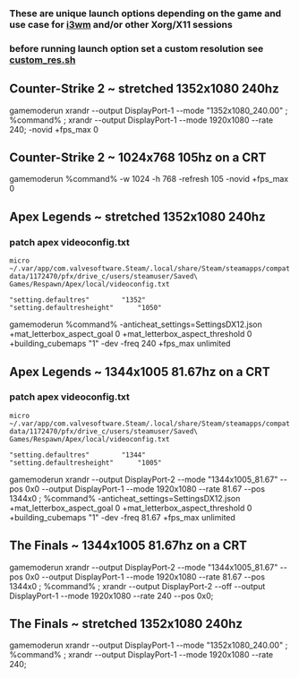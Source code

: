 ### These are unique launch options depending on the game and use case for [i3wm](https://github.com/i3/i3) and/or other Xorg/X11 sessions

### before running launch option set a custom resolution see [custom_res.sh](https://github.com/dillacorn/dotfiles/blob/main/config/i3/custom_res.sh)

## Counter-Strike 2 ~ stretched 1352x1080 240hz
gamemoderun xrandr --output DisplayPort-1 --mode "1352x1080_240.00" ; %command% ; xrandr --output DisplayPort-1 --mode 1920x1080 --rate 240; -novid +fps_max 0 

## Counter-Strike 2 ~ 1024x768 105hz on a CRT
gamemoderun %command% -w 1024 -h 768 -refresh 105 -novid +fps_max 0

## Apex Legends ~ stretched 1352x1080 240hz
### patch apex videoconfig.txt

`micro ~/.var/app/com.valvesoftware.Steam/.local/share/Steam/steamapps/compatdata/1172470/pfx/drive_c/users/steamuser/Saved\ Games/Respawn/Apex/local/videoconfig.txt`

	"setting.defaultres"		"1352"
	"setting.defaultresheight"		"1050"

gamemoderun %command% -anticheat_settings=SettingsDX12.json +mat_letterbox_aspect_goal 0 +mat_letterbox_aspect_threshold 0 +building_cubemaps "1" -dev -freq 240 +fps_max unlimited

## Apex Legends ~ 1344x1005 81.67hz on a CRT
### patch apex videoconfig.txt

`micro ~/.var/app/com.valvesoftware.Steam/.local/share/Steam/steamapps/compatdata/1172470/pfx/drive_c/users/steamuser/Saved\ Games/Respawn/Apex/local/videoconfig.txt`

	"setting.defaultres"		"1344"
	"setting.defaultresheight"		"1005"

gamemoderun xrandr --output DisplayPort-2 --mode "1344x1005_81.67" --pos 0x0 --output DisplayPort-1 --mode 1920x1080 --rate 81.67 --pos 1344x0 ; %command% -anticheat_settings=SettingsDX12.json +mat_letterbox_aspect_goal 0 +mat_letterbox_aspect_threshold 0 +building_cubemaps "1" -dev -freq 81.67 +fps_max unlimited

## The Finals ~ 1344x1005 81.67hz on a CRT
gamemoderun xrandr --output DisplayPort-2 --mode "1344x1005_81.67" --pos 0x0 --output DisplayPort-1 --mode 1920x1080 --rate 81.67 --pos 1344x0 ; %command% ; xrandr --output DisplayPort-2 --off --output DisplayPort-1 --mode 1920x1080 --rate 240 --pos 0x0;

## The Finals ~ stretched 1352x1080 240hz
gamemoderun xrandr --output DisplayPort-1 --mode "1352x1080_240.00" ; %command% ; xrandr --output DisplayPort-1 --mode 1920x1080 --rate 240;
